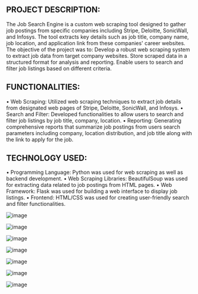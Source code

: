 ## PROJECT DESCRIPTION:

The Job Search Engine is a custom web scraping tool designed to gather job postings from specific companies including Stripe, Deloitte, SonicWall, and Infosys. The tool extracts key details such as job title, company name, job location, and application link from these companies' career websites.
The objective of the project was to:
Develop a robust web scraping system to extract job data from target company websites.
Store scraped data in a structured format for analysis and reporting.
Enable users to search and filter job listings based on different criteria.

## FUNCTIONALITIES:

•	Web Scraping: Utilized web scraping techniques to extract job details from designated web pages of Stripe, Deloitte, SonicWall, and Infosys.
•	Search and Filter: Developed functionalities to allow users to search and filter job listings by job title, company, location.
•	Reporting: Generating comprehensive reports that summarize job postings from users search parameters including  company, location distribution, and job title along with the link to apply for the job.

## TECHNOLOGY USED:

•	Programming Language: Python was used for web scraping as well as backend development.
•	Web Scraping Libraries: BeautifulSoup was used for extracting data related to job postings from HTML pages.
•	Web Framework: Flask was used for building a web interface to display job listings.
•	Frontend: HTML/CSS was used for creating user-friendly search and filter functionalities.



![image](https://github.com/Meenalbagare/job_search_engine/assets/99323366/0c70d093-9ed5-4b37-bcbe-7aadb5f91b94)

![image](https://github.com/Meenalbagare/job_search_engine/assets/99323366/4d9f99fb-bd74-4907-b077-6d9d4f402fb2)

![image](https://github.com/Meenalbagare/job_search_engine/assets/99323366/cd2cb750-61ee-4ca1-a584-23f1170d39cb)

![image](https://github.com/Meenalbagare/job_search_engine/assets/99323366/1791efe5-45e0-4fe6-8fa3-6f1e4b791812)

![image](https://github.com/Meenalbagare/job_search_engine/assets/99323366/735dda13-e315-4e2f-b86f-b7c8da72061f)

![image](https://github.com/Meenalbagare/job_search_engine/assets/99323366/2a523a5f-44ea-4eaa-b29f-5394b35a5363)


![image](https://github.com/Meenalbagare/job_search_engine/assets/99323366/286cc945-eae3-4520-a08e-9a57e84f704d)








